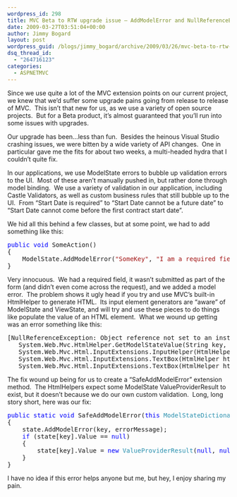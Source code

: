 ```yaml
---
wordpress_id: 298
title: MVC Beta to RTW upgrade issue – AddModelError and NullReferenceExceptions
date: 2009-03-27T03:51:04+00:00
author: Jimmy Bogard
layout: post
wordpress_guid: /blogs/jimmy_bogard/archive/2009/03/26/mvc-beta-to-rtw-upgrade-issue-addmodelerror-and-nullreferenceexceptions.aspx
dsq_thread_id:
  - "264716123"
categories:
  - ASPNETMVC
---
```

Since we use quite a lot of the MVC extension points on our current project, we knew that we’d suffer some upgrade pains going from release to release of MVC.&#160; This isn’t that new for us, as we use a variety of open source projects.&#160; But for a Beta product, it’s almost guaranteed that you’ll run into some issues with upgrades.

Our upgrade has been…less than fun.&#160; Besides the heinous Visual Studio crashing issues, we were bitten by a wide variety of API changes.&#160; One in particular gave me the fits for about two weeks, a multi-headed hydra that I couldn’t quite fix.

In our applications, we use ModelState errors to bubble up validation errors to the UI.&#160; Most of these aren’t manually pushed in, but rather done through model binding.&#160; We use a variety of validation in our application, including Castle Validators, as well as custom business rules that still bubble up to the UI.&#160; From “Start Date is required” to “Start Date cannot be a future date” to “Start Date cannot come before the first contract start date”.

We hid all this behind a few classes, but at some point, we had to add something like this:

<pre><span style="color: blue">public void </span>SomeAction()
{
    ModelState.AddModelError(<span style="color: #a31515">"SomeKey"</span>, <span style="color: #a31515">"I am a required field."</span>);
}</pre>

[](http://11011.net/software/vspaste)

Very innocuous.&#160; We had a required field, it wasn’t submitted as part of the form (and didn’t even come across the request), and we added a model error.&#160; The problem shows it ugly head if you try and use MVC’s built-in HtmlHelper to generate HTML.&#160; Its input element generators are “aware” of ModelState and ViewState, and will try and use these pieces to do things like populate the value of an HTML element.&#160; What we wound up getting was an error something like this:

<pre>[NullReferenceException: Object reference not set to an instance of an object.]
   System.Web.Mvc.HtmlHelper.GetModelStateValue(String key, Type destinationType) +63
   System.Web.Mvc.Html.InputExtensions.InputHelper(HtmlHelper htmlHelper, InputType inputType, String name, Object value, Boolean useViewData, Boolean isChecked, Boolean setId, Boolean isExplicitValue, IDictionary`2 htmlAttributes) +519
   System.Web.Mvc.Html.InputExtensions.TextBox(HtmlHelper htmlHelper, String name, Object value, IDictionary`2 htmlAttributes) +34
   System.Web.Mvc.Html.InputExtensions.TextBox(HtmlHelper htmlHelper, String name, Object value) +61</pre>

[](http://11011.net/software/vspaste)

The fix wound up being for us to create a “SafeAddModelError” extension method.&#160; The HtmlHelpers expect some ModelState ValueProviderResult to exist, but it doesn’t because we do our own custom validation.&#160; Long, long story short, here was our fix:

<pre><span style="color: blue">public static void </span>SafeAddModelError(<span style="color: blue">this </span><span style="color: #2b91af">ModelStateDictionary </span>state, <span style="color: blue">string </span>key, <span style="color: blue">string </span>errorMessage)
{
    state.AddModelError(key, errorMessage);
    <span style="color: blue">if </span>(state[key].Value == <span style="color: blue">null</span>)
    {
        state[key].Value = <span style="color: blue">new </span><span style="color: #2b91af">ValueProviderResult</span>(<span style="color: blue">null</span>, <span style="color: blue">null</span>, <span style="color: blue">null</span>);
    }
}</pre>

[](http://11011.net/software/vspaste)

I have no idea if this error helps anyone but me, but hey, I enjoy sharing my pain.